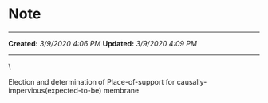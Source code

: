 Note
====

  -------------- --------------------
  **Created:**   *3/9/2020 4:06 PM*
  **Updated:**   *3/9/2020 4:09 PM*
  -------------- --------------------

\

Election and determination of Place-of-support for
causally-impervious(expected-to-be) membrane

 
